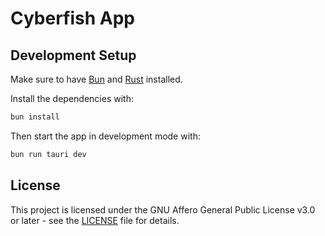 # Cyberfish App

## Development Setup

Make sure to have [Bun](https://bun.sh) and [Rust](https://www.rust-lang.org/tools/install) installed.

Install the dependencies with:

```bash
bun install
```

Then start the app in development mode with:

```bash
bun run tauri dev
```

## License

This project is licensed under the GNU Affero General Public License v3.0 or later - see the [LICENSE](LICENSE) file for details.
